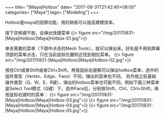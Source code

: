 +++
title= "[Maya]Hotbox"
date= "2017-08-31T21:42:40+08:00"
categories= ["Maya"]
tags= ["Modeling"]
+++

Hotbox是maya的招牌功能，用的熟练可以提高建模效率。

按下空格键不放，会弹出快捷菜单
{{< figure src="/img/20170831-[Maya]Hotbox/[Maya]Hotbox-01.jpg">}}

单击需要的菜单（下图中点击的Mesh Tools），就可以弹出来。好处是不用到屏幕顶部的菜单点击，只在当前鼠标位置附近找到相应菜单。
{{< figure src="/img/20170831-[Maya]Hotbox/[Maya]Hotbox-02.jpg">}}

按住Ctrl或者Shift或者Ctrl+Shift，再按鼠标右键都可以弹出hotbox菜单，选中的组件类型（Vertex、Edge、Face）不同，弹出的菜单也不同。
另外按之前基础操作类型（Q、W、E、R键），弹出的hotbox菜单也可能不同。例如下面三种菜单是Select Tool模式（Q键）下，选中Face后，分别按Shift、Ctrl、Ctrl+Shift，再按鼠标右键时的菜单：
{{< figure src="/img/20170831-[Maya]Hotbox/[Maya]Hotbox-03.jpg">}}
{{< figure src="/img/20170831-[Maya]Hotbox/[Maya]Hotbox-04.jpg">}}
{{< figure src="/img/20170831-[Maya]Hotbox/[Maya]Hotbox-05.jpg">}}



